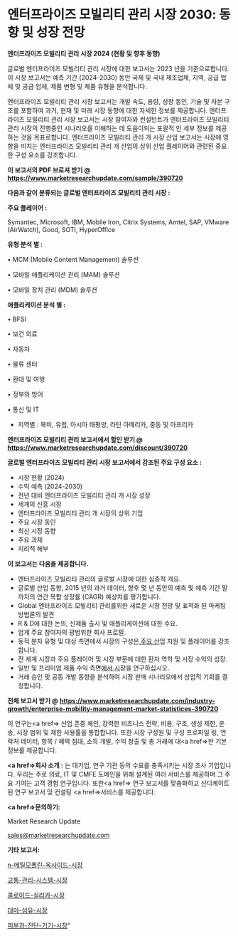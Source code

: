 # 엔터프라이즈 모빌리티 관리 시장 2030: 동향 및 성장 전망

<strong>엔터프라이즈 모빌리티 관리 시장 2024 (현황 및 향후 동향)</strong>

글로벌 엔터프라이즈 모빌리티 관리 시장에 대한 보고서는 2023 년을 기준으로합니다.이 시장 보고서는 예측 기간 (2024-2030) 동안 국제 및 국내 제조업체, 지역, 공급 업체 및 공급 업체, 제품 변형 및 제품 유형을 분석합니다.

엔터프라이즈 모빌리티 관리 시장 보고서는 개발 속도, 용량, 성장 동인, 기술 및 자본 구조를 포함하여 과거, 현재 및 미래 시장 동향에 대한 자세한 정보를 제공합니다. 엔터프라이즈 모빌리티 관리 시장 보고서는 시장 참여자와 컨설턴트가 엔터프라이즈 모빌리티 관리 시장의 진행중인 시나리오를 이해하는 데 도움이되는 포괄적 인 세부 정보를 제공하는 것을 목표로합니다. 엔터프라이즈 모빌리티 관리 개 시장 산업 보고서는 시장에 영향을 미치는 엔터프라이즈 모빌리티 관리 개 산업의 상위 산업 플레이어와 관련된 중요한 구성 요소를 강조합니다.



<strong>이 보고서의 PDF 브로셔 받기 @ <a href=https://www.marketresearchupdate.com/sample/390720>https://www.marketresearchupdate.com/sample/390720</a></strong>



<strong>다음과 같이 분류되는 글로벌 엔터프라이즈 모빌리티 관리 시장 :</strong>



<strong>주요 플레이어 :</strong>

Symantec, Microsoft, IBM, Mobile Iron, Citrix Systems, Amtel, SAP, VMware (AirWatch), Good, SOTI, HyperOffice



<strong>유형 분석 별 :</strong>

• MCM (Mobile Content Management) 솔루션

• 모바일 애플리케이션 관리 (MAM) 솔루션

• 모바일 장치 관리 (MDM) 솔루션



<strong>애플리케이션 분석 별 :</strong>

• BFSI

• 보건 의료

• 자동차

• 물류 센터

• 환대 및 여행

• 정부와 방어

• 통신 및 IT

<ul>
  <li>지역별 : 북미, 유럽, 아시아 태평양, 라틴 아메리카, 중동 및 아프리카</li>
</ul>


<strong>엔터프라이즈 모빌리티 관리 보고서에서 할인 받기 @ <a href=https://www.marketresearchupdate.com/discount/390720>https://www.marketresearchupdate.com/discount/390720</a></strong>



<strong>글로벌 엔터프라이즈 모빌리티 관리 시장 보고서에서 강조된 주요 구성 요소 :</strong>
<ul>
  <li>시장 현황 (2024)</li>
  <li>수익 예측 (2024-2030)</li>
  <li>전년 대비 엔터프라이즈 모빌리티 관리 개 시장 성장</li>
  <li>세계의 신흥 시장</li>
  <li>엔터프라이즈 모빌리티 관리 개 시장의 상위 기업</li>
  <li>주요 시장 동인</li>
  <li>최신 시장 동향</li>
  <li>주요 과제</li>
  <li>지리적 해부</li>
</ul>


<strong>이 보고서는 다음을 제공합니다.</strong>
<ul>
  <li>엔터프라이즈 모빌리티 관리의 글로벌 시장에 대한 심층적 개요.</li>
  <li>글로벌 산업 동향, 2015 년의 과거 데이터, 향후 몇 년 동안의 예측 및 예측 기간 말까지의 연간 복합 성장률 (CAGR) 예상치를 평가합니다.</li>
  <li>Global 엔터프라이즈 모빌리티 관리를위한 새로운 시장 전망 및 표적화 된 마케팅 방법론의 발견</li>
  <li>R &amp; D에 대한 논의, 신제품 출시 및 애플리케이션에 대한 수요.</li>
  <li>업계 주요 참여자의 광범위한 회사 프로필.</li>
  <li>동적 분자 유형 및 대상 측면에서 시장의 구성은<a href=> 주요 산</a>업 자원 및 플레이어를 강조합니다.</li>
  <li>전 세계 시장과 주요 플레이어 및 시장 부문에 대한 환자 역학 및 시장 수익의 성장.</li>
  <li>일반 및 프리미엄 제품 수익 측면<a href=>에서 시</a>장을 연구하십시오.</li>
  <li>거래 승인 및 공동 개발 동향을 분석하여 시장 판매 시나리오에서 상업적 기회를 결정합니다.</li>
</ul>



<strong>전체 보고서 받기 @ <a href=https://www.marketresearchupdate.com/industry-growth/enterprise-mobility-management-market-statistices-390720>https://www.marketresearchupdate.com/industry-growth/enterprise-mobility-management-market-statistices-390720</a></strong>

이 연구는<a href=> 산업 존중</a> 체인, 강력한 비즈니스 전략, 비용, 구조, 생성 제한, 운송, 시장 범위 및 제한 사용률을 통합합니다. 또한 시장 구성원 및 구성 프로파일 링, 연락처 데이터, 항목 / 혜택 침대, 소득 개발, 수익 창출 및 총 거래에 대<a href=>한 기본 </a>정보를 제공합니다.



<strong><a href=>회사 소</a>개 :</strong>
는 대기업, 연구 기관 등의 수요를 충족시키는 시장 조사 기업입니다. 우리는 주로 의료, IT 및 CMFE 도메인을 위해 설계된 여러 서비스를 제공하며 그 주요 기여는 고객 경험 연구입니다. 또한<a href=> 연구 보</a>고서를 맞춤화하고 신디케이트 된 연구 보고서 및 컨설팅 <a href=>서비스</a>를 제공합니다.



<strong><a href=>문의하기:</a></strong>

Market Research Update

sales@marketresearchupdate.com



<strong>기타 보고서:</strong>

<a href=https://www.linkedin.com/pulse/n-메틸모폴린-옥사이드-시장-세분화-연구-및-목표-고객2029년/>n-메틸모폴린-옥사이드-시장</a>

<a href=https://www.linkedin.com/pulse/교통-관리-시스템-시장-경쟁-분석-및-성장-잠재력-2029-trend-tracking-tips-360-analysis-oh2qf/>교통-관리-시스템-시장</a>

<a href=https://www.linkedin.com/pulse/콜로이드-실리카-시장-현재-및-미래-성장-2029-data-dive-diaries-24-analysis-kptff/>콜로이드-실리카-시장</a>

<a href=https://www.linkedin.com/pulse/대마-섬유-시장-진입-전략-및-위험-평가2030년-analytics-avenue-adventures-24-ana-3hbif/>대마-섬유-시장</a>

<a href=https://www.linkedin.com/pulse/피부과-진단-기기-시장-경쟁-분석-및-성장-잠재력-2029-analytics-alchemy-360-analysis-7qwtf/>피부과-진단-기기-시장</a>"
